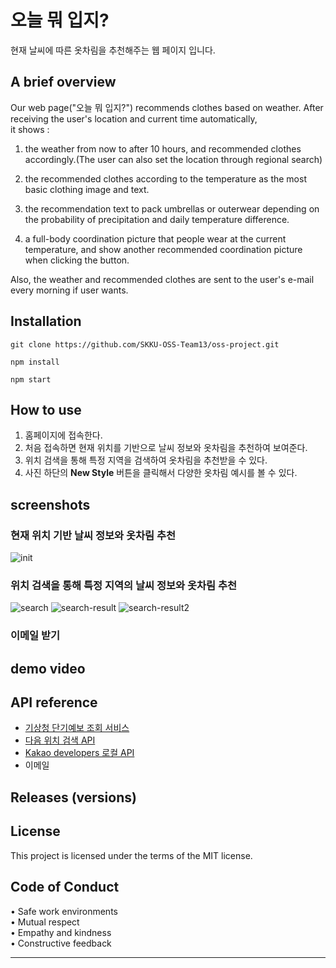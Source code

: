 # 오늘 뭐 입지?

현재 날씨에 따른 옷차림을 추천해주는 웹 페이지 입니다.

## A brief overview

Our web page("오늘 뭐 입지?") recommends clothes based on weather. After receiving the user's location and current time automatically,  
it shows :

1. the weather from now to after 10 hours, and recommended clothes accordingly.(The user can also set the location through regional search)

2. the recommended clothes according to the temperature as the most basic clothing image and text.
3. the recommendation text to pack umbrellas or outerwear depending on the probability of precipitation and daily temperature difference.

4. a full-body coordination picture that people wear at the current temperature, and show another recommended coordination picture when clicking the button.

Also, the weather and recommended clothes are sent to the user's e-mail every morning if user wants.

## Installation

```
git clone https://github.com/SKKU-OSS-Team13/oss-project.git

npm install

npm start
```

## How to use

1. 홈페이지에 접속한다.
2. 처음 접속하면 현재 위치를 기반으로 날씨 정보와 옷차림을 추천하여 보여준다.
3. 위치 검색을 통해 특정 지역을 검색하여 옷차림을 추천받을 수 있다.
4. 사진 하단의 __New Style__ 버튼을 클릭해서 다양한 옷차림 예시를 볼 수 있다.

## screenshots

### 현재 위치 기반 날씨 정보와 옷차림 추천
![init](https://user-images.githubusercontent.com/71871348/143668929-c9028ead-d357-4e84-bb46-c99a640c80fe.PNG)

### 위치 검색을 통해 특정 지역의 날씨 정보와 옷차림 추천
![search](https://user-images.githubusercontent.com/71871348/143668934-6faf7afe-8c55-4be8-a9e6-6347de8b19eb.PNG)
![search-result](https://user-images.githubusercontent.com/71871348/143668936-2d06e869-f538-4366-99fb-7cedffc36549.PNG)
![search-result2](https://user-images.githubusercontent.com/71871348/143668939-891f5e03-2b99-4d3d-935d-2679b5a5299e.PNG)

### 이메일 받기

## demo video

## API reference

- [기상청 단기예보 조회 서비스](https://www.data.go.kr/data/15084084/openapi.do)
- [다음 위치 검색 API](https://postcode.map.daum.net/guide)
- [Kakao developers 로컬 API](https://developers.kakao.com/docs/latest/ko/local/common)
- 이메일

## Releases (versions)

## License

This project is licensed under the terms of the MIT license.

## Code of Conduct

• Safe work environments  
• Mutual respect  
• Empathy and kindness  
• Constructive feedback

---
